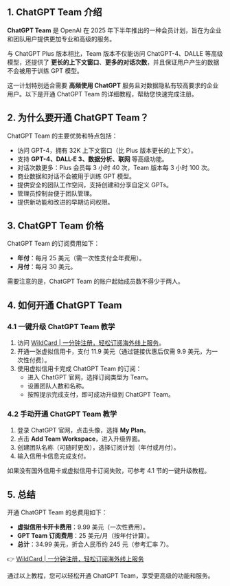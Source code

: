 ## 1. ChatGPT Team 介绍

**ChatGPT Team** 是 OpenAI 在 2025 年下半年推出的一种会员计划，旨在为企业和团队用户提供更加专业和高级的服务。

与 ChatGPT Plus 版本相比，Team 版本不仅能访问 ChatGPT-4、DALLE 等高级模型，还提供了 **更长的上下文窗口**、**更多的对话次数**，并且保证用户产生的数据不会被用于训练 GPT 模型。

这一计划特别适合需要 **高频使用 ChatGPT** 服务且对数据隐私有较高要求的企业用户。以下是开通 ChatGPT Team 的详细教程，帮助您快速完成注册。

## 2. 为什么要开通 ChatGPT Team？

ChatGPT Team 的主要优势和特点包括：

- 访问 GPT-4，拥有 32K 上下文窗口（比 Plus 版本更长的上下文）。
- 支持 **GPT-4、DALL·E 3、数据分析、联网** 等高级功能。
- 对话次数更多：Plus 会员每 3 小时 40 次，Team 版本每 3 小时 100 次。
- 商业数据和对话不会被用于训练 GPT 模型。
- 提供安全的团队工作空间，支持创建和分享自定义 GPTs。
- 管理员控制台便于团队管理。
- 提供新功能和改进的早期访问权限。

## 3. ChatGPT Team 价格

ChatGPT Team 的订阅费用如下：

- **年付**：每月 25 美元（需一次性支付全年费用）。
- **月付**：每月 30 美元。

需要注意的是，ChatGPT Team 的账户起始成员数不得少于两人。

## 4. 如何开通 ChatGPT Team

### 4.1 一键升级 ChatGPT Team 教学

1. 访问 [WildCard | 一分钟注册，轻松订阅海外线上服务](https://bit.ly/bewildcard)。
2. 开通一张虚拟信用卡，支付 11.9 美元（通过链接优惠后仅需 9.9 美元，为一次性付费）。
3. 使用虚拟信用卡完成 ChatGPT Team 的订阅：
   - 进入 ChatGPT 官网，选择订阅类型为 Team。
   - 设置团队人数和名称。
   - 按照提示完成支付，即可成功升级到 ChatGPT Team。

### 4.2 手动开通 ChatGPT Team 教学

1. 登录 ChatGPT 官网，点击头像，选择 **My Plan**。
2. 点击 **Add Team Workspace**，进入升级界面。
3. 创建团队名称（可随时更改），选择订阅计划（年付或月付）。
4. 输入信用卡信息完成支付。

如果没有国外信用卡或虚拟信用卡订阅失败，可参考 4.1 节的一键升级教程。

## 5. 总结

开通 ChatGPT Team 的总费用如下：

- **虚拟信用卡开卡费用**：9.99 美元（一次性费用）。
- **GPT Team 订阅费用**：25 美元/月（按年付计算）。
- **总计**：34.99 美元，折合人民币约 245 元（参考汇率 7）。

👉 [WildCard | 一分钟注册，轻松订阅海外线上服务](https://bit.ly/bewildcard)

通过以上教程，您可以轻松开通 ChatGPT Team，享受更高级的功能和服务。